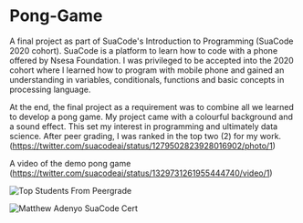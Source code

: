 # Pong-Game
A final project as part of SuaCode's Introduction to Programming (SuaCode 2020 cohort).
SuaCode is a platform to learn how to code with a phone offered by Nsesa Foundation.
I was privileged to be accepted into the 2020 cohort where I learned how to program with mobile phone
and gained an understanding in variables, conditionals, functions and basic concepts in processing language.

At the end, the final project as a requirement was to combine all we learned to develop a pong game.
My project came with a colourful background and a sound effect. This set my interest in programming and
ultimately data science.
After peer grading, I was ranked in the top two (2) for my work. (https://twitter.com/suacodeai/status/1279502823928016902/photo/1)

A video of the demo pong game (https://twitter.com/suacodeai/status/1329731261955444740/video/1)


![Top Students From Peergrade](https://github.com/matth-adenyo/Pong-Game/assets/69389739/915f6fd1-eed1-4297-a6fd-486160025f97)

![Matthew Adenyo SuaCode Cert](https://github.com/matth-adenyo/Pong-Game/assets/69389739/9ac5d5bb-7803-4aaa-b6d6-f5f6d79f7a43)
